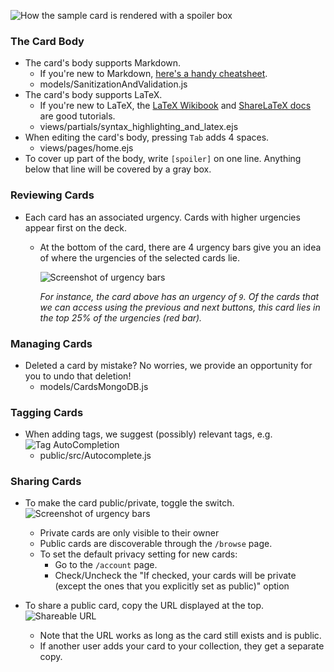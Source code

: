 ![How the sample card is rendered with a spoiler box](with_spoiler.png)

### The Card Body

* The card's body supports Markdown.
  * If you're new to Markdown, [here's a handy cheatsheet](https://github.com/adam-p/markdown-here/wiki/Markdown-Cheatsheet).
  * models/SanitizationAndValidation.js
* The card's body supports LaTeX.
  * If you're new to LaTeX, the [LaTeX Wikibook](https://en.wikibooks.org/wiki/LaTeX) and [ShareLaTeX docs](https://www.overleaf.com/learn/latex/Learn_LaTeX_in_30_minutes) are good tutorials.
  * views/partials/syntax_highlighting_and_latex.ejs
* When editing the card's body, pressing `Tab` adds 4 spaces.
  * views/pages/home.ejs
* To cover up part of the body, write `[spoiler]` on one line. Anything below that line will be covered by a gray box.

### Reviewing Cards

* Each card has an associated urgency. Cards with higher urgencies appear first on the deck.
  * At the bottom of the card, there are 4 urgency bars give you an idea of where the urgencies of the selected cards lie.

    ![Screenshot of urgency bars](2019-09-24-urgency-bars.png)

    *For instance, the card above has an urgency of `9`. Of the cards that we can access using the previous and next buttons, this card lies in the top 25% of the urgencies (red bar).*

### Managing Cards

* Deleted a card by mistake? No worries, we provide an opportunity for you to undo that deletion!
  * models/CardsMongoDB.js

### Tagging Cards

* When adding tags, we suggest (possibly) relevant tags, e.g.
    ![Tag AutoCompletion](tags_autocomplete.png)
  * public/src/Autocomplete.js

### Sharing Cards

* To make the card public/private, toggle the switch.
    ![Screenshot of urgency bars](2019-09-24-urgency-bars.png)
  * Private cards are only visible to their owner
  * Public cards are discoverable through the `/browse` page.
  * To set the default privacy setting for new cards:
    * Go to the `/account` page.
    * Check/Uncheck the "If checked, your cards will be private (except the ones that you explicitly set as public)" option

* To share a public card, copy the URL displayed at the top.
    ![Shareable URL](shareable_url.png)
  * Note that the URL works as long as the card still exists and is public.
  * If another user adds your card to your collection, they get a separate copy.
